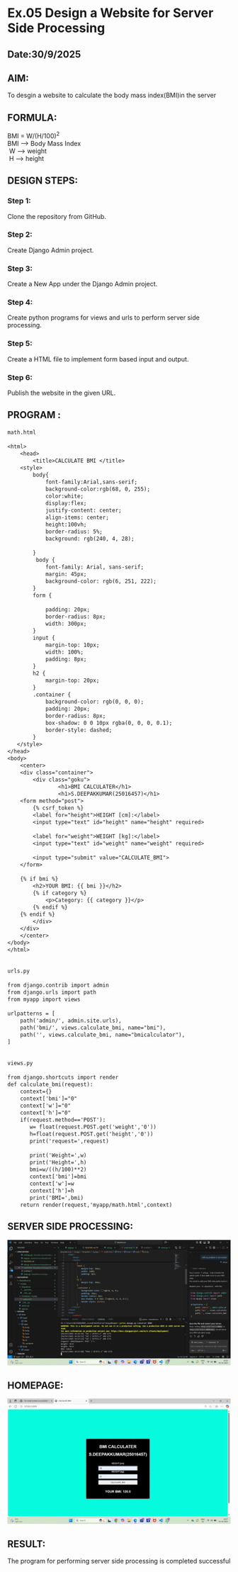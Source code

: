 # Ex.05 Design a Website for Server Side Processing
## Date:30/9/2025
## AIM:
 To desgin a website to calculate the body mass index(BMI)in the server 


## FORMULA:
BMI = W/(H/100)<sup>2</sup>
<br> BMI --> Body Mass Index
<br> W --> weight
<br> H --> height

## DESIGN STEPS:

### Step 1:
Clone the repository from GitHub.

### Step 2:
Create Django Admin project.

### Step 3:
Create a New App under the Django Admin project.

### Step 4:
Create python programs for views and urls to perform server side processing.

### Step 5:
Create a HTML file to implement form based input and output.

### Step 6:
Publish the website in the given URL.

## PROGRAM :
```
math.html

<html>
    <head>
        <title>CALCULATE BMI </title>
    <style>
        body{
            font-family:Arial,sans-serif;
            background-color:rgb(68, 0, 255);
            color:white;
            display:flex;
            justify-content: center;
            align-items: center;
            height:100vh;
            border-radius: 5%;
            background: rgb(240, 4, 28);

        }
         body {
            font-family: Arial, sans-serif;
            margin: 45px;
            background-color: rgb(6, 251, 222);
        }
        form {

            padding: 20px;
            border-radius: 8px;
            width: 300px;
        }
        input {
            margin-top: 10px;
            width: 100%;
            padding: 8px;
        }
        h2 {
            margin-top: 20px;
        }
        .container {
            background-color: rgb(0, 0, 0);
            padding: 20px;
            border-radius: 8px;
            box-shadow: 0 0 10px rgba(0, 0, 0, 0.1);
            border-style: dashed;
        }
   </style>
</head>
<body>
    <center>
    <div class="container">
        <div class="goku">
                <h1>BMI CALCULATER</h1>
                <h1>S.DEEPAKKUMAR(25016457)</h1>
    <form method="post">
        {% csrf_token %}
        <label for="height">HEIGHT [cm]:</label>
        <input type="text" id="height" name="height" required>

        <label for="weight">WEIGHT [kg]:</label>
        <input type="text" id="weight" name="weight" required>

        <input type="submit" value="CALCULATE_BMI">
    </form>

    {% if bmi %}
        <h2>YOUR BMI: {{ bmi }}</h2>
        {% if category %}
            <p>Category: {{ category }}</p>
        {% endif %}
    {% endif %}
        </div>
    </div>
    </center>
</body>
</html>


urls.py

from django.contrib import admin
from django.urls import path
from myapp import views

urlpatterns = [
    path('admin/', admin.site.urls),
    path('bmi/', views.calculate_bmi, name="bmi"),
    path('', views.calculate_bmi, name="bmicalculator"),
]


views.py

from django.shortcuts import render
def calculate_bmi(request):
    context={}
    context['bmi']="0"
    context['w']="0"
    context['h']="0"
    if(request.method=='POST'):
       w= float(request.POST.get('weight','0'))
       h=float(request.POST.get('height','0'))
       print('request=',request)
       
       print('Weight=',w)
       print('Height=',h)
       bmi=w/((h/100)**2)
       context['bmi']=bmi
       context['w']=w
       context['h']=h
       print('BMI=',bmi)
    return render(request,'myapp/math.html',context)
```




## SERVER SIDE PROCESSING:
![alt text](<Screenshot 2025-10-01 192826.png>)


## HOMEPAGE:
![alt text](<Screenshot 2025-10-01 192758.png>)


## RESULT:
The program for performing server side processing is completed successful